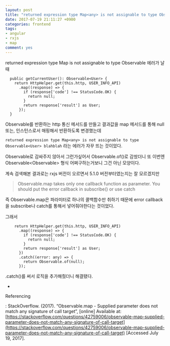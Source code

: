 ```yaml
---
layout: post
title: "returned expression type Map<any> is not assignable to type Observable<boolean> 에러가 날 때"
date: 2017-07-19 21:11:27 +0900
categories: frontend
tags:
- angular
- rxjs
- map
comment: yes
---
```


returned expression type Map<any> is not assignable to type Observable<boolean> 에러가 날 때

```
  public getCurrentUser(): Observable<User> {
    return HttpHelper.get(this.http, USER_INFO_API)
      .map((response) => {
        if (response['code'] !== StatusCode.OK) {
          return null;
        }
        return response['result'] as User;
      });
  }
```

Observable<User>를 반환하는 http 통신 메서드를 만들고 결과값을 map 메서드를 통해 null 또는, 인스턴스로서 매핑해서 반환하도록 변경했는데

`returned expression type Map<any> is not assignable to type Observable<User> blahblah` 라는 에러가 자꾸 뜨는 것이었다.

Observable로 감싸주지 않아서 그런가싶어서 Observable.of()로 감쌌더니 또 이번엔 Observable<Observable<User>> 형식 어쩌구하는거보니 그건 아닌 모양이다.

계속 검색해본 결과로는 rxjs 버전이 오르면서 5.1.0 버전부터였는지는 잘 모르겠지만

> Observable.map takes only one callback function as parameter. You should put the error callback in subscribe() or use catch

즉 Observable.map은 파라미터로 하나의 콜백함수만 취하기 때문에 error callback을 subscribe나 catch를 통해서 넣어줘야한다는 것이었다.

그래서

```
    return HttpHelper.get(this.http, USER_INFO_API)
      .map((response) => {
        if (response['code'] !== StatusCode.OK) {
          return null;
        }
        return response['result'] as User;
      })
      .catch((error: any) => {
        return Observable.of(null);
      });
```

.catch()를 써서 로직을 추가해줬더니 해결됐다.

-
Referencing

: StackOverflow. (2017). “Observable.map - Supplied parameter does not match any signature of call target”, [online] Available at: [https://stackoverflow.com/questions/42759006/observable-map-supplied-parameter-does-not-match-any-signature-of-call-target](https://stackoverflow.com/questions/42759006/observable-map-supplied-parameter-does-not-match-any-signature-of-call-target) [Accessed July 19, 2017].
